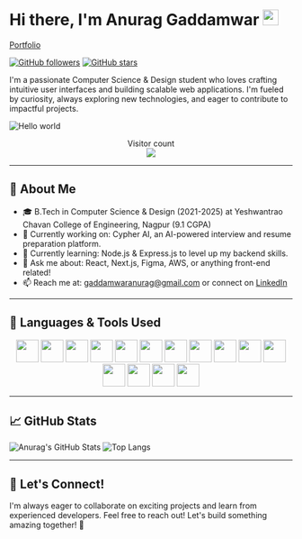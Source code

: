 # Hi there, I'm Anurag Gaddamwar <img src="https://media.giphy.com/media/hvRJCLFzcasrR4ia7z/giphy.gif" width="28px">

[Portfolio](https://anuraggaddamwar.vercel.app)

[![GitHub followers](https://img.shields.io/github/followers/Anurag-Gaddamwar?style=social&label=Follow&logo=github)](https://github.com/Anurag-Gaddamwar) [![GitHub stars](https://img.shields.io/github/stars/Anurag-Gaddamwar?style=social&label=Star&logo=github)](https://github.com/Anurag-Gaddamwar)

I'm a passionate Computer Science & Design student who loves crafting intuitive user interfaces and building scalable web applications. I'm fueled by curiosity, always exploring new technologies, and eager to contribute to impactful projects.

<img src="https://raw.githubusercontent.com/sagar-viradiya/sagar-viradiya/master/resources/banner.png" alt="Hello world">

<p align="center"> 
  Visitor count<br>
  <img src="https://profile-counter.glitch.me/sagar-viradiya/count.svg" />
</p>

---

## 🚀 About Me

- 🎓 B.Tech in Computer Science & Design (2021-2025) at Yeshwantrao Chavan College of Engineering, Nagpur (9.1 CGPA)
- 🔭 Currently working on: Cypher AI, an AI-powered interview and resume preparation platform.
- 🌱 Currently learning: Node.js & Express.js to level up my backend skills.
- 💬 Ask me about: React, Next.js, Figma, AWS, or anything front-end related!
- 📫 Reach me at: gaddamwaranurag@gmail.com or connect on [LinkedIn](https://www.linkedin.com/in/anurag-gaddamwar/)

---

## 🎨 Languages & Tools Used

<p align="center">
  <img src="https://cdn.jsdelivr.net/gh/devicons/devicon/icons/html5/html5-original.svg" width="40px" height="40px">
  <img src="https://cdn.jsdelivr.net/gh/devicons/devicon/icons/css3/css3-original.svg" width="40px" height="40px">
  <img src="https://cdn.jsdelivr.net/gh/devicons/devicon/icons/javascript/javascript-original.svg" width="40px" height="40px">
  <img src="https://cdn.jsdelivr.net/gh/devicons/devicon/icons/react/react-original.svg" width="40px" height="40px">
  <img src="https://cdn.jsdelivr.net/gh/devicons/devicon/icons/nextjs/nextjs-original.svg" width="40px" height="40px">
  <img src="https://cdn.jsdelivr.net/gh/devicons/devicon/icons/tailwindcss/tailwindcss-plain.svg" width="40px" height="40px">
  <img src="https://cdn.jsdelivr.net/gh/devicons/devicon/icons/figma/figma-original.svg" width="40px" height="40px">
  <img src="https://cdn.jsdelivr.net/gh/devicons/devicon/icons/canva/canva-original.svg" width="40px" height="40px">
  <img src="https://cdn.jsdelivr.net/gh/devicons/devicon/icons/photoshop/photoshop-plain.svg" width="40px" height="40px">
  <img src="https://cdn.jsdelivr.net/gh/devicons/devicon/icons/illustrator/illustrator-plain.svg" width="40px" height="40px">
  <img src="https://cdn.jsdelivr.net/gh/devicons/devicon/icons/nodejs/nodejs-original.svg" width="40px" height="40px">
  <img src="https://cdn.jsdelivr.net/gh/devicons/devicon/icons/express/express-original.svg" width="40px" height="40px">
  <img src="https://cdn.jsdelivr.net/gh/devicons/devicon/icons/mongodb/mongodb-original.svg" width="40px" height="40px">
  <img src="https://cdn.jsdelivr.net/gh/devicons/devicon/icons/mysql/mysql-original.svg" width="40px" height="40px">
  <img src="https://cdn.jsdelivr.net/gh/devicons/devicon/icons/amazonwebservices/amazonwebservices-original.svg" width="40px" height="40px">
</p>

---

## 📈 GitHub Stats

![Anurag's GitHub Stats](https://github-readme-stats.vercel.app/api?username=Anurag-Gaddamwar&show_icons=true&theme=radical&bg_color=DEG,2C0735,0B0033&include_all_commits=true&hide_border=true&line_height=24)
![Top Langs](https://github-readme-stats.vercel.app/api/top-langs/?username=Anurag-Gaddamwar&layout=compact&theme=radical&bg_color=DEG,2C0735,0B0033&include_all_commits=true&hide_border=true&line_height=24)


---

## 🤝 Let's Connect!

I'm always eager to collaborate on exciting projects and learn from experienced developers. Feel free to reach out! Let's build something amazing together! 🚀
